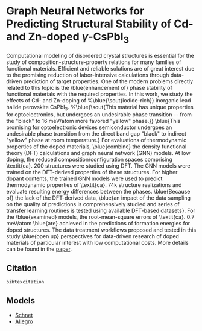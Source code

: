 # Graph Neural Networks for Predicting Structural Stability of Cd- and Zn-doped $\gamma$-CsPbI<sub>3</sub>

Computational modeling of disordered crystal structures is essential for the study of composition-structure-property relations for many families of functional materials.
Efficient and reliable solutions are of great interest due to the promising reduction of labor-intensive calculations through data-driven prediction of target properties.
One of the modern problems directly related to this topic is the \blue{enhancement of} phase stability of functional materials with the required properties.
In this work, we study the effects of Cd- and Zn-doping of
%\blue{\sout{iodide-rich}} 
inorganic lead halide perovskite CsPbI$_3$.
%\blue{\sout{This material has unique properties for optoelectronics, but undergoes an undesirable phase transition -- from the "black" to 16 meV/atom more favored "yellow" phase.}} 
\blue{This promising for optoelectronic devices semiconductor undergoes an undesirable phase transition from the direct band gap "black" to indirect "yellow" phase at room temperature.}
For evaluations of thermodynamic properties of the doped materials,
\blue{combine}  the density functional theory (DFT) calculations and graph neural network (GNN) models.
At low doping, the reduced composition/configuration spaces comprising \textit{ca}. 200 structures were studied using DFT.
The GNN models were trained on the DFT-derived properties of these structures.
For higher dopant contents, the trained GNN models were used to predict thermodynamic properties of \textit{ca}. 74k structure realizations and evaluate resulting energy differences between the phases.
\blue{Because of} the lack of the DFT-derived data, \blue{an impact of the data sampling on the quality of predictions is comprehensively studied and series of transfer learning routines is tested using available DFT-based datasets}.
For the \blue{examined} models, the root-mean-square errors of \textit{ca}. 0.7 meV/atom \blue{are} achieved in the predictions of formation energies for doped structures.
The data treatment workflows proposed and tested in this study \blue{open up} perspectives for data-driven research of doped materials of particular interest with low computational costs.
More details can be found in the [paper](link).


Citation
-----
```
bibtexcitation
```

Models
-----
* [Schnet](https://arxiv.org/abs/1706.08566)
* [Allegro](https://arxiv.org/abs/2204.05249)
